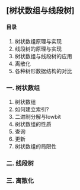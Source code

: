 ## [树状数组与线段树]

#### 目录
1. 树状数组原理与实现
2. 线段树的原理与实现
3. 树状数组与线段树的应用
4. 离散化
5. 各种树形数据结构的对比

### 一. 树状数组
1. 树状数组
2. 如何建立索引?
3. 二进制分解与lowbit
4. 树状数组的性质
5. 查询
6. 更新
7. 树状数组的局限性

### 二. 线段树
### 三. 离散化
